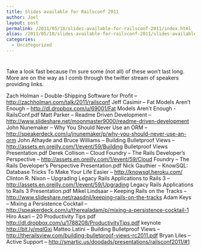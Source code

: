 ```yaml
---
title: Slides available for Railsconf 2011
author: Joel
layout: post
permalink: /2011/05/18/slides-available-for-railsconf-2011/index.html
alias: /2011/05/18/slides-available-for-railsconf-2011/slides-available-for-railsconf-2011
categories:
  - Uncategorized
---
```

#

Take a look fast because I’m sure some (not all) of these won’t last long. More are on the way as I comb through the twitter stream of speakers providing links.

Zach Holman – Double-Shipping Software for Profit – http://zachholman.com/talk/2011/railsconf
Jeff Casimir – Fat Models Aren’t Enough – http://dl.dropbox.com/u/69001/Fat Models Aren't Enough - RailsConf.pdf
Matt Parker – Readme Driven Development – http://www.slideshare.net/moonmaster9000/readme-driven-development
John Nunemaker – Why You Should Never Use an ORM – http://speakerdeck.com/u/jnunemaker/p/why-you-should-never-use-an-orm
John Athayde and Bruce Williams – Building Bulletproof Views – http://assets.en.oreilly.com/1/event/59/Building Bulletproof Views Presentation.pdf
Derek Collison – Cloud Foundry – The Rails Developer’s Perspective – http://assets.en.oreilly.com/1/event/59/Cloud Foundry – The Rails Developer’s Perspective Presentation.pdf
Nick Gauthier – KnowSQL: Database Tricks To Make Your Life Easier – http://knowsql.heroku.com/
Clinton R. Nixon – Upgrading Legacy Rails Applications to Rails 3 – http://assets.en.oreilly.com/1/event/59/Upgrading Legacy Rails Applications to Rails 3 Presentation.pdf
Mikel Lindsaar – Keeping Rails on the Tracks – http://www.slideshare.net/raasdnil/keeping-rails-on-the-tracks
Adam Keys – Mixing a Persistence Cocktail – http://speakerdeck.com/u/therealadam/p/mixing-a-persistence-cocktail-1
Hiro Asari – 20 Productivity Tips
pdf http://dl.dropbox.com/u/1788208/ProductivityTips.pdf
keynote http://bit.ly/mqlGxi
Matteo Latini – Building Bulletproof Views – http://therailsview.com/building-bulletproof-views-rc2011.pdf
Bryan Liles – Active Support – http://smartic.us/doodads/presentations/railsconf2011/#1
